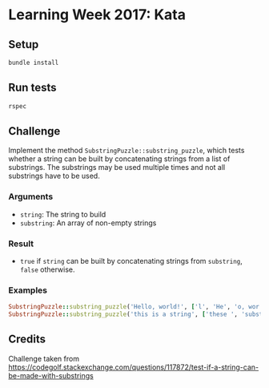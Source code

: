# Learning Week 2017: Kata

## Setup

```sh
bundle install
```

## Run tests

```sh
rspec
```

## Challenge

Implement the method `SubstringPuzzle::substring_puzzle`, which tests whether a string can be built by concatenating
strings from a list of substrings. The substrings may be used multiple times and not all substrings have to be used.

### Arguments
* `string`: The string to build
* `substring`: An array of non-empty strings


### Result
* `true` if `string` can be built by concatenating strings from `substring`, `false` otherwise.


### Examples

```rb
SubstringPuzzle::substring_puzzle('Hello, world!', ['l', 'He', 'o, wor', 'd!']) #true
SubstringPuzzle::substring_puzzle('this is a string', ['these ', 'substrings ', 'do ', 'not ', 'match']) #false
```

## Credits

Challenge taken from https://codegolf.stackexchange.com/questions/117872/test-if-a-string-can-be-made-with-substrings
